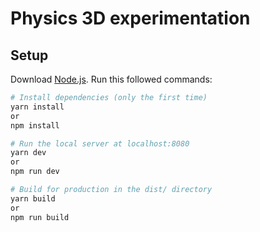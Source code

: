 # Physics 3D experimentation

## Setup
Download [Node.js](https://nodejs.org/en/download/).
Run this followed commands:

``` bash
# Install dependencies (only the first time)
yarn install
or
npm install

# Run the local server at localhost:8080
yarn dev
or
npm run dev

# Build for production in the dist/ directory
yarn build
or
npm run build
```
